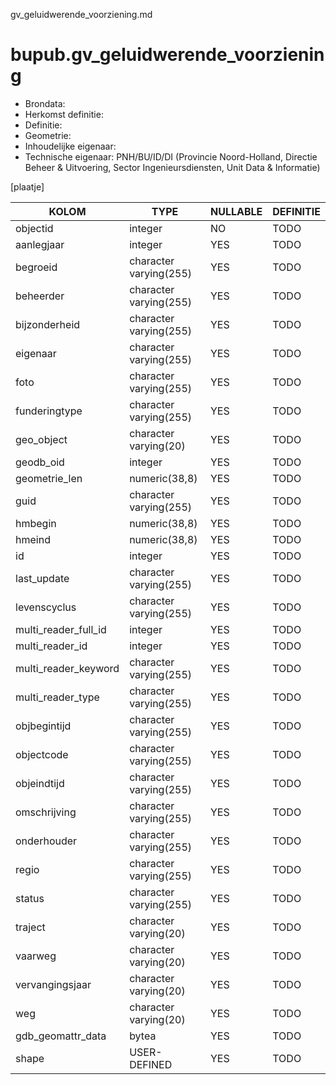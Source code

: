 gv_geluidwerende_voorziening.md

# bupub.gv_geluidwerende_voorziening


* Brondata: 
* Herkomst definitie: 
* Definitie: 
* Geometrie: 
* Inhoudelijke eigenaar: 
* Technische eigenaar: PNH/BU/ID/DI (Provincie Noord-Holland, Directie Beheer & Uitvoering, Sector Ingenieursdiensten, Unit Data & Informatie)

[plaatje]


|KOLOM                            |TYPE                       |NULLABLE|DEFINITIE|
|------                           |----                       |-----   |-----    |
|objectid                         |integer                    |NO      |TODO|
|aanlegjaar                       |integer                    |YES     |TODO|
|begroeid                         |character varying(255)     |YES     |TODO|
|beheerder                        |character varying(255)     |YES     |TODO|
|bijzonderheid                    |character varying(255)     |YES     |TODO|
|eigenaar                         |character varying(255)     |YES     |TODO|
|foto                             |character varying(255)     |YES     |TODO|
|funderingtype                    |character varying(255)     |YES     |TODO|
|geo_object                       |character varying(20)      |YES     |TODO|
|geodb_oid                        |integer                    |YES     |TODO|
|geometrie_len                    |numeric(38,8)              |YES     |TODO|
|guid                             |character varying(255)     |YES     |TODO|
|hmbegin                          |numeric(38,8)              |YES     |TODO|
|hmeind                           |numeric(38,8)              |YES     |TODO|
|id                               |integer                    |YES     |TODO|
|last_update                      |character varying(255)     |YES     |TODO|
|levenscyclus                     |character varying(255)     |YES     |TODO|
|multi_reader_full_id             |integer                    |YES     |TODO|
|multi_reader_id                  |integer                    |YES     |TODO|
|multi_reader_keyword             |character varying(255)     |YES     |TODO|
|multi_reader_type                |character varying(255)     |YES     |TODO|
|objbegintijd                     |character varying(255)     |YES     |TODO|
|objectcode                       |character varying(255)     |YES     |TODO|
|objeindtijd                      |character varying(255)     |YES     |TODO|
|omschrijving                     |character varying(255)     |YES     |TODO|
|onderhouder                      |character varying(255)     |YES     |TODO|
|regio                            |character varying(255)     |YES     |TODO|
|status                           |character varying(255)     |YES     |TODO|
|traject                          |character varying(20)      |YES     |TODO|
|vaarweg                          |character varying(20)      |YES     |TODO|
|vervangingsjaar                  |character varying(20)      |YES     |TODO|
|weg                              |character varying(20)      |YES     |TODO|
|gdb_geomattr_data                |bytea                      |YES     |TODO|
|shape                            |USER-DEFINED               |YES     |TODO|
